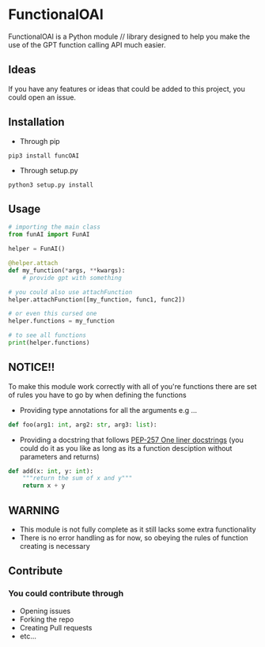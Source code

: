 # FunctionalOAI

FunctionalOAI is a Python module // library designed to help you make the use of the GPT function calling API much easier.

## Ideas

If you have any features or ideas that could be added to this project, you could open an issue.

## Installation

-   Through pip

```shell 
pip3 install funcOAI
```

-   Through setup.py

```shell 
python3 setup.py install
```

## Usage

```python
# importing the main class
from funAI import FunAI

helper = FunAI()

@helper.attach
def my_function(*args, **kwargs):
    # provide gpt with something

# you could also use attachFunction
helper.attachFunction([my_function, func1, func2])

# or even this cursed one
helper.functions = my_function

# to see all functions
print(helper.functions)
```

## NOTICE!!

To make this module work correctly with all of you're functions there are set of rules you have to go by when defining the functions

-    Providing type annotations for all the arguments e.g ...

```python
def foo(arg1: int, arg2: str, arg3: list):
```

-    Providing a docstring that follows [PEP-257 One liner docstrings](https://peps.python.org/pep-0257/#one-line-docstrings) (you could do it as you like as long as its a function desciption without parameters and returns)

```python
def add(x: int, y: int):
    """return the sum of x and y"""
    return x + y
```

## WARNING

-   This module is not fully complete as it still lacks some extra functionality
-   There is no error handling as for now, so obeying the rules of function creating is necessary

## Contribute

### You could contribute through

-    Opening issues
-    Forking the repo
-    Creating Pull requests
-    etc...
